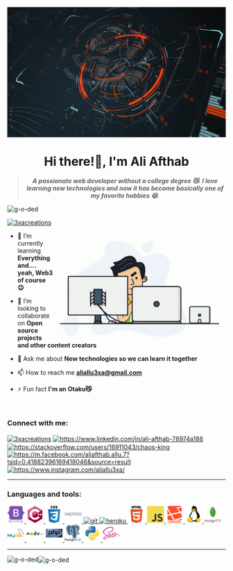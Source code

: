 <img align="center" src="hologram.jpg" alt="hologram picture" height="300" width="100%">
 
<h1 align="center"> Hi there!👋, I'm Ali Afthab</h1>

> ___<p align="center">A passionate web developer without a college degree 😼. I love learning new technologies and now it has become basically one of my favorite hobbies 😆.</p>___

<p align="left"> <img src="https://komarev.com/ghpvc/?username=g-o-ded&label=Profile%20views&color=0e75b6&style=flat" alt="g-o-ded" /> </p>

<p align="left"> <a href="https://twitter.com/3xacreations" target="blank"><img src="https://img.shields.io/twitter/follow/3xacreations?logo=twitter&style=for-the-badge" alt="3xacreations" /></a> </p>

<img align="right" src="programmer.gif" alt="gif" height="250">

- 🌱 I’m currently learning **Everything and.... yeah, Web3 of course 😉**

- 👯 I’m looking to collaborate on **Open source projects and other content creators**

- 💬 Ask me about **New technologies so we can learn it together**

- 📫 How to reach me **aliallu3xa@gmail.com**

- ⚡ Fun fact **I'm an Otaku😼**

<br />
 

### Connect with me:

<p align="left">
<a href="https://twitter.com/3xacreations" target="blank"><img align="center" src="https://raw.githubusercontent.com/rahuldkjain/github-profile-readme-generator/master/src/images/icons/Social/twitter.svg" alt="3xacreations" height="30" width="40" /></a>
<a href="https://linkedin.com/in/https://www.linkedin.com/in/ali-afthab-78974a186" target="blank"><img align="center" src="https://raw.githubusercontent.com/rahuldkjain/github-profile-readme-generator/master/src/images/icons/Social/linked-in-alt.svg" alt="https://www.linkedin.com/in/ali-afthab-78974a186" height="30" width="40" /></a>
<a href="https://stackoverflow.com/users/https://stackoverflow.com/users/16911043/chaos-king" target="blank"><img align="center" src="https://raw.githubusercontent.com/rahuldkjain/github-profile-readme-generator/master/src/images/icons/Social/stack-overflow.svg" alt="https://stackoverflow.com/users/16911043/chaos-king" height="30" width="40" /></a>
<a href="https://fb.com/https://m.facebook.com/aliafthab.allu.7?tsid=0.41882396169418046&source=result" target="blank"><img align="center" src="https://raw.githubusercontent.com/rahuldkjain/github-profile-readme-generator/master/src/images/icons/Social/facebook.svg" alt="https://m.facebook.com/aliafthab.allu.7?tsid=0.41882396169418046&source=result" height="30" width="40" /></a>
<a href="https://instagram.com/https://www.instagram.com/aliallu3xa/" target="blank"><img align="center" src="https://raw.githubusercontent.com/rahuldkjain/github-profile-readme-generator/master/src/images/icons/Social/instagram.svg" alt="https://www.instagram.com/aliallu3xa/" height="30" width="40" /></a>
</p>

<hr />

### Languages and tools:

<p align="left"> <a href="https://getbootstrap.com" target="_blank" rel="noreferrer"> <img src="https://raw.githubusercontent.com/devicons/devicon/master/icons/bootstrap/bootstrap-plain-wordmark.svg" alt="bootstrap" width="40" height="40"/> </a> <a href="https://www.w3schools.com/cpp/" target="_blank" rel="noreferrer"> <img src="https://raw.githubusercontent.com/devicons/devicon/master/icons/cplusplus/cplusplus-original.svg" alt="cplusplus" width="40" height="40"/> </a> <a href="https://www.w3schools.com/css/" target="_blank" rel="noreferrer"> <img src="https://raw.githubusercontent.com/devicons/devicon/master/icons/css3/css3-original-wordmark.svg" alt="css3" width="40" height="40"/> </a> <a href="https://expressjs.com" target="_blank" rel="noreferrer"> <img src="https://raw.githubusercontent.com/devicons/devicon/master/icons/express/express-original-wordmark.svg" alt="express" width="40" height="40"/> </a> <a href="https://git-scm.com/" target="_blank" rel="noreferrer"> <img src="https://www.vectorlogo.zone/logos/git-scm/git-scm-icon.svg" alt="git" width="40" height="40"/> </a> <a href="https://heroku.com" target="_blank" rel="noreferrer"> <img src="https://www.vectorlogo.zone/logos/heroku/heroku-icon.svg" alt="heroku" width="40" height="40"/> </a> <a href="https://www.w3.org/html/" target="_blank" rel="noreferrer"> <img src="https://raw.githubusercontent.com/devicons/devicon/master/icons/html5/html5-original-wordmark.svg" alt="html5" width="40" height="40"/> </a> <a href="https://developer.mozilla.org/en-US/docs/Web/JavaScript" target="_blank" rel="noreferrer"> <img src="https://raw.githubusercontent.com/devicons/devicon/master/icons/javascript/javascript-original.svg" alt="javascript" width="40" height="40"/> </a> <a href="https://laravel.com/" target="_blank" rel="noreferrer"> <img src="https://raw.githubusercontent.com/devicons/devicon/master/icons/laravel/laravel-plain-wordmark.svg" alt="laravel" width="40" height="40"/> </a> <a href="https://www.linux.org/" target="_blank" rel="noreferrer"> <img src="https://raw.githubusercontent.com/devicons/devicon/master/icons/linux/linux-original.svg" alt="linux" width="40" height="40"/> </a> <a href="https://www.mongodb.com/" target="_blank" rel="noreferrer"> <img src="https://raw.githubusercontent.com/devicons/devicon/master/icons/mongodb/mongodb-original-wordmark.svg" alt="mongodb" width="40" height="40"/> </a> <a href="https://www.mysql.com/" target="_blank" rel="noreferrer"> <img src="https://raw.githubusercontent.com/devicons/devicon/master/icons/mysql/mysql-original-wordmark.svg" alt="mysql" width="40" height="40"/> </a> <a href="https://nodejs.org" target="_blank" rel="noreferrer"> <img src="https://raw.githubusercontent.com/devicons/devicon/master/icons/nodejs/nodejs-original-wordmark.svg" alt="nodejs" width="40" height="40"/> </a> <a href="https://www.php.net" target="_blank" rel="noreferrer"> <img src="https://raw.githubusercontent.com/devicons/devicon/master/icons/php/php-original.svg" alt="php" width="40" height="40"/> </a> <a href="https://www.postgresql.org" target="_blank" rel="noreferrer"> <img src="https://raw.githubusercontent.com/devicons/devicon/master/icons/postgresql/postgresql-original-wordmark.svg" alt="postgresql" width="40" height="40"/> </a> <a href="https://www.python.org" target="_blank" rel="noreferrer"> <img src="https://raw.githubusercontent.com/devicons/devicon/master/icons/python/python-original.svg" alt="python" width="40" height="40"/> </a> <a href="https://sass-lang.com" target="_blank" rel="noreferrer"> <img src="https://raw.githubusercontent.com/devicons/devicon/master/icons/sass/sass-original.svg" alt="sass" width="40" height="40"/> </a> </p>

<hr />

<p><img align="left" src="https://github-readme-stats.vercel.app/api/top-langs?username=g-o-ded&show_icons=true&locale=en&layout=compact" alt="g-o-ded" /></p>

<p><img align="center" src="https://github-readme-stats.vercel.app/api?username=g-o-ded&show_icons=true&locale=en" alt="g-o-ded" /></p>

